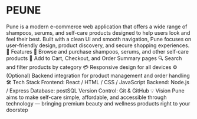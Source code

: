 # PEUNE
Pune is a modern e-commerce web application that offers a wide range of shampoos, serums, and self-care products designed to help users look and feel their best. Built with a clean UI and smooth navigation, Pune focuses on user-friendly design, product discovery, and secure shopping experiences. 🚀 Features 🧴 Browse and purchase shampoos, serums, and other self-care products 🛒 Add to Cart, Checkout, and Order Summary pages 🔍 Search and filter products by category 💳 Responsive design for all devices ⚙️ (Optional) Backend integration for product management and order handling 🛠️ Tech Stack Frontend: React / HTML / CSS / JavaScript Backend: Node.js / Express Database: postSQL Version Control: Git & GitHub 💡 Vision Pune aims to make self-care simple, affordable, and accessible through technology — bringing premium beauty and wellness products right to your doorstep
